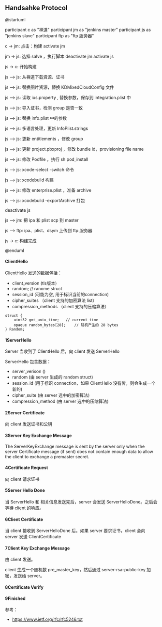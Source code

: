 

## Handsahke Protocol




@startuml

participant c as "禅道"
participant jm as "jenkins master"
participant js as "jenkins slave"
participant ftp as "ftp 服务器"

c -> jm: 点击：构建 
activate jm

jm -> js: 选择 salve ，执行脚本
deactivate jm
activate js

js -> c: 开始构建

js --> js: 从禅道下载资源、证书

js --> js: 替换图片资源，替换 KDMixedCloudConfig 文件

js --> js: 读取 ios.property , 替换参数，保存到 integration.plist 中

js --> js: 导入证书，检测 group 是否一致

js --> js: 替换 info.plist 中的参数

js --> js: 多语言处理，更新 InfoPlist.strings

js --> js: 更新 entitlements ，修改 group

js --> js: 更新 project.pbxproj ，修改 bundle id，provisioning file name

js --> js: 修改 Podfile ，执行 sh pod_install 

js --> js: xcode-select -switch 命令

js --> js: xcodebuild 构建

js --> js: 修改 enterprise.plist ，准备 archive

js --> js: xcodebuild -exportArchive 打包

deactivate js

js --> jm: 把 ipa 和 plist scp 到 master

js --> ftp: ipa、plist、dsym 上传到 ftp 服务器

js -> c: 构建完成

@enduml


#### ClientHello

ClientHello 发送的数据包括：

- client_version  (tls版本)
- random;    // ranome struct
- session_id (可能为空, 用于标识当前的connection)
- cipher_suites （client 支持的加密算法 list）
- compression_methods （client 支持的压缩算法）

```
struct {
    uint32 gmt_unix_time;   // current time
    opaque random_bytes[28];    // 随机产生的 28 bytes
} Random;
```

#### 1ServerHello

Server 当收到了 ClientHello 后，向 client 发送 ServerHello

ServerHello 包含数据：

- server_verison    ()
- random (由 server 生成的 random struct)
- session_id  (用于标识 connection，如果 ClientHello 没有传，则会生成一个新的)
- cipher_suite (由 server 选中的加密算法)
- compression_method (由 server 选中的压缩算法)

#### 2Server Certificate

向 client 发送证书和公钥

#### 3Server Key Exchange Message

The ServerKeyExchange message is sent by the server only when the
      server Certificate message (if sent) does not contain enough data
      to allow the client to exchange a premaster secret.

#### 4Certificate Request

向 client 请求证书

#### 5Server Hello Done

当 ServerHello 和 相关信息发送完后，server 会发送 ServerHelloDone。之后会等待 client 的响应。

#### 6Client Certificate

当 client 接收到  ServerHelloDone 后。如果 server 要求证书，client 会向 server 发送 ClientCertificate 


#### 7Client Key Exchange Message

由 client 发送。 

client 生成一个随机数 pre_master_key，然后通过 server-rsa-public-key 加密，发送给 server。



#### 8Certificate Verify


#### 9Finished


参考：

- https://www.ietf.org/rfc/rfc5246.txt